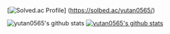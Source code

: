 [![Solved.ac Profile](http:mazassumnida.wtf/api/v2/generate_badge?boj=yutan0565)]
(https://solbed.ac/yutan0565/)

![yutan0565's github stats](https://github-readme-stats.vercel.app/api?username=yutan0565&show_icons=true)
[![yutan0565's github stats](https://github-readme-stats.vercel.app/api/top-langs/?username=yutan0565&show_icons=true&hide_border=true&title_color=004386&icon_color=004386&layout=compact)](https://github.com/yutan0565)



<!--
**yutan0565/yutan0565** is a ✨ _special_ ✨ repository because its `README.md` (this file) appears on your GitHub profile.

Here are some ideas to get you started:

- 🔭 I’m currently working on ...
- 🌱 I’m currently learning ...
- 👯 I’m looking to collaborate on ...
- 🤔 I’m looking for help with ...
- 💬 Ask me about ...
- 📫 How to reach me: ...
- 😄 Pronouns: ...
- ⚡ Fun fact: ...
-->
